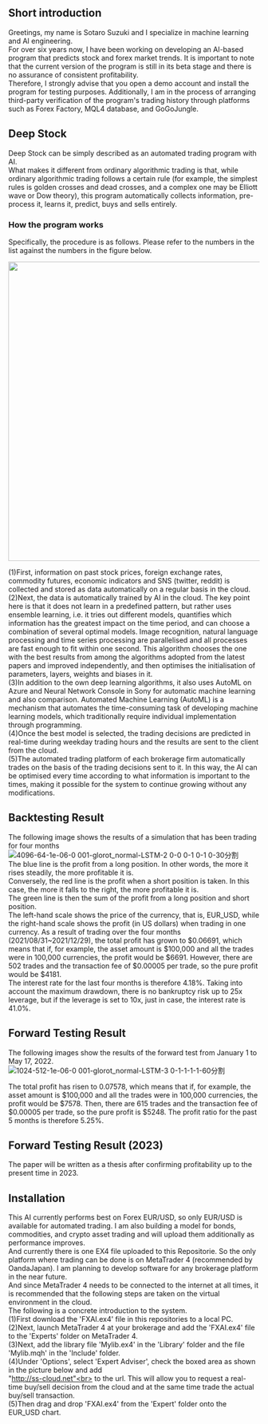 
## Short introduction
Greetings, my name is Sotaro Suzuki and I specialize in machine learning and AI engineering.<br>
For over six years now, I have been working on developing an AI-based program that predicts stock and forex market trends. It is important to note that the current version of the program is still in its beta stage and there is no assurance of consistent profitability. <br> Therefore, I strongly advise that you open a demo account and install the program for testing purposes. Additionally, I am in the process of arranging third-party verification of the program's trading history through platforms such as Forex Factory, MQL4 database, and GoGoJungle.

## Deep Stock
Deep Stock can be simply described as an automated trading program with AI.<br>
What makes it different from ordinary algorithmic trading is that, while ordinary algorithmic trading follows a certain rule (for example, the simplest rules is golden crosses and dead crosses, and a complex one may be Elliott wave or Dow theory), this program automatically collects information, pre-process it, learns it, predict, buys and sells entirely.

### How the program works
Specifically, the procedure is as follows. Please refer to the numbers in the list against the numbers in the figure below.<br>

<img src="https://user-images.githubusercontent.com/95641926/170833051-591ffebc-7f5d-4372-a39c-dccbe4dea405.png" width="600">

(1)First, information on past stock prices, foreign exchange rates, commodity futures, economic indicators and SNS (twitter, reddit) is collected and stored as data automatically on a regular basis in the cloud.<br>
(2)Next, the data is automatically trained by AI in the cloud. The key point here is that it does not learn in a predefined pattern, but rather uses ensemble learning, i.e. it tries out different models, quantifies which information has the greatest impact on the time period, and can choose a combination of several optimal models. Image recognition, natural language processing and time series processing are parallelised and all processes are fast enough to fit within one second. This algorithm chooses the one with the best results from among the algorithms adopted from the latest papers and improved independently, and then optimises the initialisation of parameters, layers, weights and biases in it.<br>
(3)In addition to the own deep learning algorithms, it also uses AutoML on Azure and Neural Network Console in Sony for automatic machine learning and also comparison. Automated Machine Learning (AutoML) is a mechanism that automates the time-consuming task of developing machine learning models, which traditionally require individual implementation through programming.<br>
(4)Once the best model is selected, the trading decisions are predicted in real-time during weekday trading hours and the results are sent to the client from the cloud.<br>
(5)The automated trading platform of each brokerage firm automatically trades on the basis of the trading decisions sent to it.
In this way, the AI can be optimised every time according to what information is important to the times, making it possible for the system to continue growing without any modifications.<br>

## Backtesting Result
The following image shows the results of a simulation that has been trading for four months<br>
![4096-64-1e-06-0 001-glorot_normal-LSTM-2 0-0 0-1 0-1 0-30分割](https://user-images.githubusercontent.com/95641926/147685891-28501ed7-1290-4642-857c-627b2848916f.png)
<br>
The blue line is the profit from a long position. In other words, the more it rises steadily, the more profitable it is.<br>
Conversely, the red line is the profit when a short position is taken. In this case, the more it falls to the right, the more profitable it is.<br>
The green line is then the sum of the profit from a long position and short position.<br>
The left-hand scale shows the price of the currency, that is, EUR_USD, while the right-hand scale shows the profit (in US dollars) when trading in one currency. As a result of trading over the four months (2021/08/31~2021/12/29), the total profit has grown to $0.06691, which means that if, for example, the asset amount is $100,000 and all the trades were in 100,000 currencies, the profit would be $6691. However, there are 502 trades and the transaction fee of $0.00005 per trade, so the pure profit would be $4181.<br>
The interest rate for the last four months is therefore 4.18%. Taking into account the maximum drawdown, there is no bankruptcy risk up to 25x leverage, but if the leverage is set to 10x, just in case, the interest rate is 41.0%.<br>

## Forward Testing Result
The following images show the results of the forward test from January 1 to May 17, 2022. <br>
![1024-512-1e-06-0 001-glorot_normal-LSTM-3 0-1-1-1-1-60分割](https://user-images.githubusercontent.com/95641926/168840483-3879ff7a-5538-401e-b5d3-019e7695d0e0.png)

The total profit has risen to 0.07578, which means that if, for example, the asset amount is $100,000 and all the trades were in 100,000 currencies, the profit would be $7578. Then, there are 615 trades and the transaction fee of $0.00005 per trade, so the pure profit is $5248.
The profit ratio for the past 5 months is therefore 5.25%. <br>

## Forward Testing Result (2023)
The paper will be written as a thesis after confirming profitability up to the present time in 2023.

## Installation
This AI currently performs best on Forex EUR/USD, so only EUR/USD is available for automated trading. I am also building a model for bonds, commodities, and crypto asset trading and will upload them additionally as performance improves.<br>
And currently there is one EX4 file uploaded to this Repositorie. So the only platform where trading can be done is on MetaTrader 4 (recommended by OandaJapan). I am planning to develop software for any brokerage platform in the near future.<br>
And since MetaTrader 4 needs to be connected to the internet at all times, it is recommended that the following steps are taken on the virtual environment in the cloud.<br>
The following is a concrete introduction to the system.<br>
(1)First download the 'FXAI.ex4' file in this repositories to a local PC.<br>
(2)Next, launch MetaTrader 4 at your brokerage and add the 'FXAI.ex4' file to the 'Experts' folder on MetaTrader 4.<br>
(3)Next, add the library file 'Mylib.ex4' in the 'Library' folder and the file 'Mylib.mqh' in the 'Include' folder.<br>
(4)Under 'Options', select 'Expert Adviser', check the boxed area as shown in the picture below and add <br>"http://ss-cloud.net"<br> to the url. This will allow you to request a real-time buy/sell decision from the cloud and at the same time trade the actual buy/sell transaction.<br>
(5)Then drag and drop 'FXAI.ex4' from the 'Expert' folder onto the EUR_USD chart.



